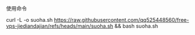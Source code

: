 使用命令


curl -L -o suoha.sh https://raw.githubusercontent.com/qq525448560/free-vps-jiediandajian/refs/heads/main/suoha.sh && bash suoha.sh

